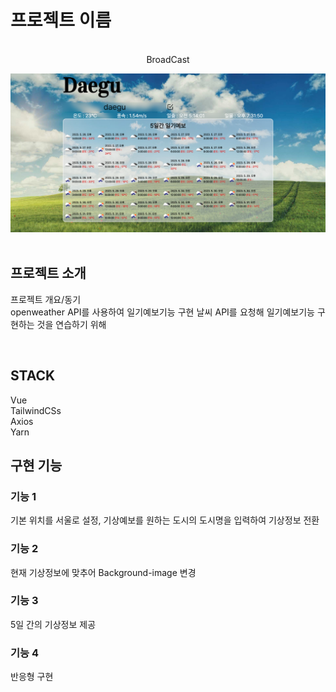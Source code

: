 

# 프로젝트 이름

<p align="center">
  <br>
  BroadCast

![Broadcast Thumbnail](./public/broadcast.png)  
  <br>
</p>


## 프로젝트 소개

<p align="justify">
프로젝트 개요/동기
<br>
openweather API를 사용하여 일기예보기능 구현 
날씨 API를 요청해 일기예보기능 구현하는 것을 연습하기 위해 
</p>

<br>

## STACK

Vue
<br>
TailwindCSs
<br>
Axios
<br>
Yarn
<br>

## 구현 기능

### 기능 1
기본 위치를 서울로 설정, 기상예보를 원하는 도시의 도시명을 입력하여 기상정보 전환
### 기능 2
현재 기상정보에 맞추어 Background-image 변경
### 기능 3
5일 간의 기상정보 제공
### 기능 4
반응형 구현
<br>


<p align="justify">

</p>

<br>

